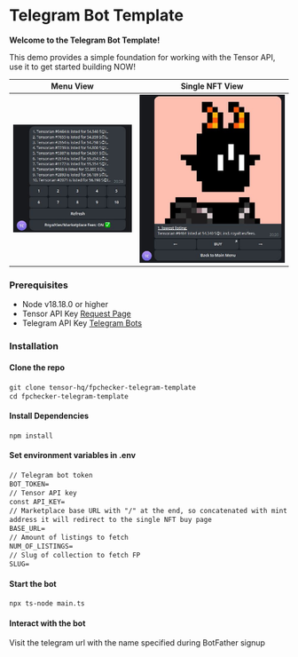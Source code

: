 # Telegram Bot Template

**Welcome to the Telegram Bot Template!**

This demo provides a simple foundation for working with the Tensor API, use it to get started building NOW!


 Menu View | Single NFT View 
:-:|:-:
![Sample Screenshot Menu View](https://github.com/tensor-hq/fpchecker-telegram-template/blob/main/menuView.JPG?raw=true) |![Sample Screenshot Single View](https://github.com/tensor-hq/fpchecker-telegram-template/blob/main/singleView.JPG?raw=true)




### Prerequisites

- Node v18.18.0 or higher
- Tensor API Key [Request Page](https://tensor.readme.io/page/tensor-api-form)
- Telegram API Key [Telegram Bots](https://core.telegram.org/bots#how-do-i-create-a-bot)

### Installation

#### Clone the repo

```shell
git clone tensor-hq/fpchecker-telegram-template
cd fpchecker-telegram-template
```

#### Install Dependencies

```shell
npm install
```

#### Set environment variables in .env
```
// Telegram bot token
BOT_TOKEN=
// Tensor API key
const API_KEY=
// Marketplace base URL with "/" at the end, so concatenated with mint address it will redirect to the single NFT buy page
BASE_URL=
// Amount of listings to fetch
NUM_OF_LISTINGS=
// Slug of collection to fetch FP
SLUG=
```

#### Start the bot

```
npx ts-node main.ts
```

#### Interact with the bot
Visit the telegram url with the name specified during BotFather signup
